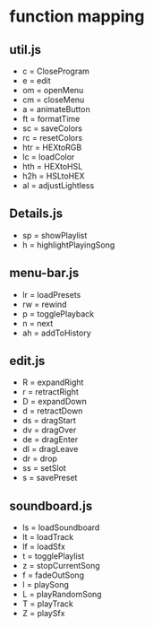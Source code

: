 # function mapping

## util.js

- c = CloseProgram
- e = edit
- om = openMenu
- cm = closeMenu
- a = animateButton
- ft = formatTime
- sc = saveColors
- rc = resetColors
- htr = HEXtoRGB
- lc = loadColor
- hth = HEXtoHSL
- h2h = HSLtoHEX
- al = adjustLightless

## Details.js

- sp = showPlaylist
- h = highlightPlayingSong

## menu-bar.js

- lr = loadPresets
- rw = rewind
- p = togglePlayback
- n = next
- ah = addToHistory

## edit.js

- R = expandRight
- r = retractRight
- D = expandDown
- d = retractDown
- ds = dragStart
- dv = dragOver
- de = dragEnter
- dl = dragLeave
- dr = drop
- ss = setSlot
- s = savePreset

## soundboard.js

- ls = loadSoundboard
- lt = loadTrack
- lf = loadSfx
- t = togglePlaylist
- z = stopCurrentSong
- f = fadeOutSong
- l = playSong
- L = playRandomSong
- T = playTrack
- Z = playSfx
